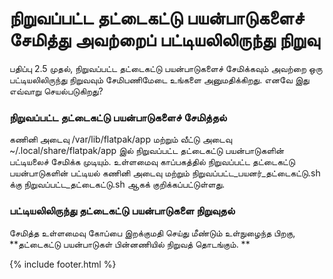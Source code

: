 # நிறுவப்பட்ட தட்டைகட்டு பயன்பாடுகளைச் சேமித்து அவற்றைப் பட்டியலிலிருந்து நிறுவு
பதிப்பு 2.5 முதல், நிறுவப்பட்ட தட்டைகட்டு பயன்பாடுகளைச் சேமிக்கவும் அவற்றை ஒரு பட்டியலிலிருந்து நிறுவவும் சேமிபணிமேடை உங்களை அனுமதிக்கிறது. எனவே இது எவ்வாறு செயல்படுகிறது?

### நிறுவப்பட்ட தட்டைகட்டு பயன்பாடுகளைச் சேமித்தல்
கணினி அடைவு /var/lib/flatpak/app மற்றும் வீட்டு அடைவு ~/.local/share/flatpak/app இல் நிறுவப்பட்ட தட்டைகட்டு பயன்பாடுகளின் பட்டியலைச் சேமிக்க முடியும். உள்ளமைவு காப்பகத்தில் நிறுவப்பட்ட தட்டைகட்டு பயன்பாடுகளின் பட்டியல் கணினி அடைவு மற்றும் நிறுவப்பட்ட_பயனர்_தட்டைகட்டு.sh க்கு நிறுவப்பட்ட_தட்டைகட்டு.sh ஆகக் குறிக்கப்பட்டுள்ளது.

### பட்டியலிலிருந்து தட்டைகட்டு பயன்பாடுகளை நிறுவுதல்
சேமித்த உள்ளமைவு கோப்பை இறக்குமதி செய்து மீண்டும் உள்நுழைந்த பிறகு, **தட்டைகட்டு பயன்பாடுகள் பின்னணியில் நிறுவத் தொடங்கும். **

{% include footer.html %}
